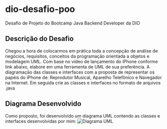 
# dio-desafio-poo
Desafio de Projeto do Bootcamp Java Backend Developer da DIO

## Descrição do Desafio

Chegou a hora de colocarmos em prática toda a concepção de análise de negócios, requisitos, conceitos da programação orientada a objetos e modelagem UML. Com base no vídeo de lançamento do iPhone conforme link abaixo, elabore em uma ferramenta de UML de sua preferência. A diagramação das classes e interfaces com a proposta de representar os papéis do iPhone de: Reprodutor Musical, Aparelho Telefônico e Navegador na Internet. Em seguida crie as classes e interfaces no formato de arquivos .java
## Diagrama Desenvolvido
Como proposto, foi desenvolvido um diagrama UML contendo as classes e interfaces desenvolvidas por mim:
![Diagrama UML](https://i.imgur.com/mUCGHaN.png)

